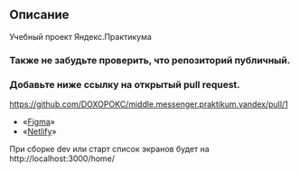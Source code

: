 ## **Описание**

Учебный проект Яндекс.Практикума

### Также не забудьте проверить, что репозиторий публичный.
### Добавьте ниже ссылку на открытый pull request.
https://github.com/DOXOPOKC/middle.messenger.praktikum.yandex/pull/1

- «[Figma](https://www.figma.com/file/WvyKiQqpgMvhIF9iYX6lN1/Chat-doxopokc?node-id=0%3A1)»
- «[Netlify](https://hardcore-yalow-bf2127.netlify.app/home/)»

При сборке dev или старт список экранов будет на http://localhost:3000/home/
